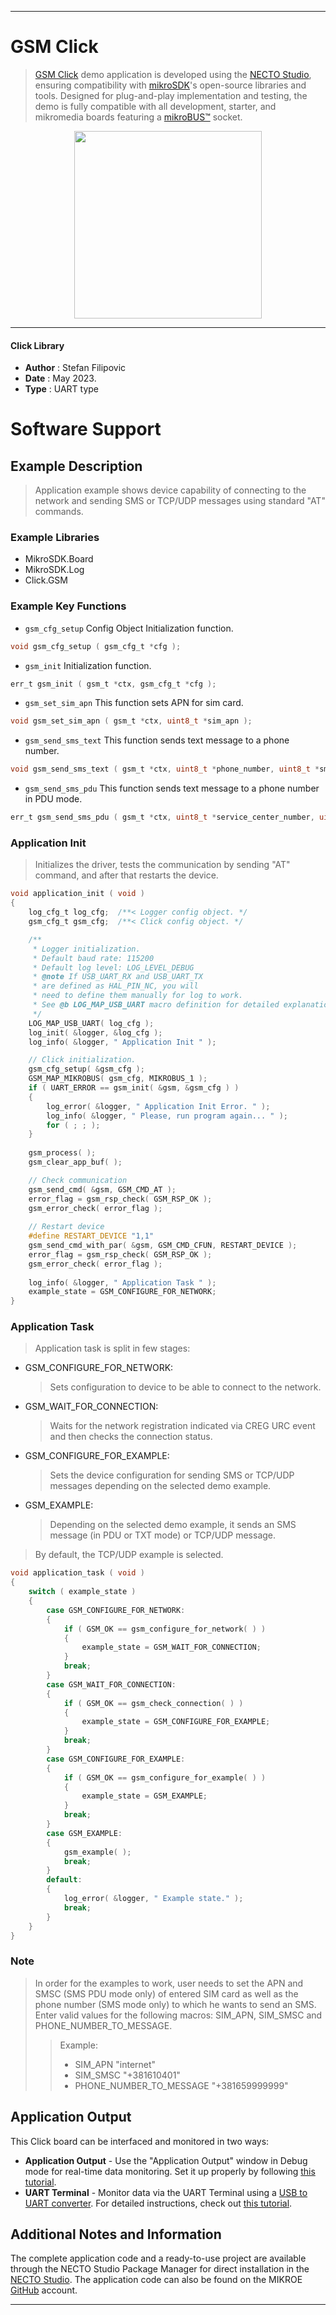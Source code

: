
---
# GSM Click

> [GSM Click](https://www.mikroe.com/?pid_product=MIKROE-1298) demo application is developed using
the [NECTO Studio](https://www.mikroe.com/necto), ensuring compatibility with [mikroSDK](https://www.mikroe.com/mikrosdk)'s
open-source libraries and tools. Designed for plug-and-play implementation and testing, the demo is fully compatible with
all development, starter, and mikromedia boards featuring a [mikroBUS&trade;](https://www.mikroe.com/mikrobus) socket.

<p align="center">
  <img src="https://www.mikroe.com/?pid_product=MIKROE-1298&image=1" height=300px>
</p>

---

#### Click Library

- **Author**        : Stefan Filipovic
- **Date**          : May 2023.
- **Type**          : UART type

# Software Support

## Example Description

> Application example shows device capability of connecting to the network and sending SMS or TCP/UDP messages using standard "AT" commands.

### Example Libraries

- MikroSDK.Board
- MikroSDK.Log
- Click.GSM

### Example Key Functions

- `gsm_cfg_setup` Config Object Initialization function.
```c
void gsm_cfg_setup ( gsm_cfg_t *cfg );
```

- `gsm_init` Initialization function.
```c
err_t gsm_init ( gsm_t *ctx, gsm_cfg_t *cfg );
```

- `gsm_set_sim_apn` This function sets APN for sim card.
```c
void gsm_set_sim_apn ( gsm_t *ctx, uint8_t *sim_apn );
```

- `gsm_send_sms_text` This function sends text message to a phone number.
```c
void gsm_send_sms_text ( gsm_t *ctx, uint8_t *phone_number, uint8_t *sms_text );
```

- `gsm_send_sms_pdu` This function sends text message to a phone number in PDU mode.
```c
err_t gsm_send_sms_pdu ( gsm_t *ctx, uint8_t *service_center_number, uint8_t *phone_number, uint8_t *sms_text );
```

### Application Init

> Initializes the driver, tests the communication by sending "AT" command, and after that restarts the device.

```c
void application_init ( void ) 
{
    log_cfg_t log_cfg;  /**< Logger config object. */
    gsm_cfg_t gsm_cfg;  /**< Click config object. */

    /**
     * Logger initialization.
     * Default baud rate: 115200
     * Default log level: LOG_LEVEL_DEBUG
     * @note If USB_UART_RX and USB_UART_TX
     * are defined as HAL_PIN_NC, you will
     * need to define them manually for log to work.
     * See @b LOG_MAP_USB_UART macro definition for detailed explanation.
     */
    LOG_MAP_USB_UART( log_cfg );
    log_init( &logger, &log_cfg );
    log_info( &logger, " Application Init " );

    // Click initialization.
    gsm_cfg_setup( &gsm_cfg );
    GSM_MAP_MIKROBUS( gsm_cfg, MIKROBUS_1 );
    if ( UART_ERROR == gsm_init( &gsm, &gsm_cfg ) )
    {
        log_error( &logger, " Application Init Error. " );
        log_info( &logger, " Please, run program again... " );
        for ( ; ; );
    }
    
    gsm_process( );
    gsm_clear_app_buf( );

    // Check communication
    gsm_send_cmd( &gsm, GSM_CMD_AT );
    error_flag = gsm_rsp_check( GSM_RSP_OK );
    gsm_error_check( error_flag );
    
    // Restart device
    #define RESTART_DEVICE "1,1"
    gsm_send_cmd_with_par( &gsm, GSM_CMD_CFUN, RESTART_DEVICE );
    error_flag = gsm_rsp_check( GSM_RSP_OK );
    gsm_error_check( error_flag );
    
    log_info( &logger, " Application Task " );
    example_state = GSM_CONFIGURE_FOR_NETWORK;
}
```

### Application Task

> Application task is split in few stages:
 - GSM_CONFIGURE_FOR_NETWORK: 
   > Sets configuration to device to be able to connect to the network.
 - GSM_WAIT_FOR_CONNECTION: 
   > Waits for the network registration indicated via CREG URC event and then checks the connection status.
 - GSM_CONFIGURE_FOR_EXAMPLE:
   > Sets the device configuration for sending SMS or TCP/UDP messages depending on the selected demo example.
 - GSM_EXAMPLE:
   > Depending on the selected demo example, it sends an SMS message (in PDU or TXT mode) or TCP/UDP message.
> By default, the TCP/UDP example is selected.

```c
void application_task ( void ) 
{
    switch ( example_state )
    {
        case GSM_CONFIGURE_FOR_NETWORK:
        {
            if ( GSM_OK == gsm_configure_for_network( ) )
            {
                example_state = GSM_WAIT_FOR_CONNECTION;
            }
            break;
        }
        case GSM_WAIT_FOR_CONNECTION:
        {
            if ( GSM_OK == gsm_check_connection( ) )
            {
                example_state = GSM_CONFIGURE_FOR_EXAMPLE;
            }
            break;
        }
        case GSM_CONFIGURE_FOR_EXAMPLE:
        {
            if ( GSM_OK == gsm_configure_for_example( ) )
            {
                example_state = GSM_EXAMPLE;
            }
            break;
        }
        case GSM_EXAMPLE:
        {
            gsm_example( );
            break;
        }
        default:
        {
            log_error( &logger, " Example state." );
            break;
        }
    }
}
```

### Note

> In order for the examples to work, user needs to set the APN and SMSC (SMS PDU mode only)
of entered SIM card as well as the phone number (SMS mode only) to which he wants to send an SMS.
Enter valid values for the following macros: SIM_APN, SIM_SMSC and PHONE_NUMBER_TO_MESSAGE.
> > Example: 
> > - SIM_APN "internet"
> > - SIM_SMSC "+381610401"
> > - PHONE_NUMBER_TO_MESSAGE "+381659999999"


## Application Output

This Click board can be interfaced and monitored in two ways:
- **Application Output** - Use the "Application Output" window in Debug mode for real-time data monitoring.
Set it up properly by following [this tutorial](https://www.youtube.com/watch?v=ta5yyk1Woy4).
- **UART Terminal** - Monitor data via the UART Terminal using
a [USB to UART converter](https://www.mikroe.com/click/interface/usb?interface*=uart,uart). For detailed instructions,
check out [this tutorial](https://help.mikroe.com/necto/v2/Getting%20Started/Tools/UARTTerminalTool).

## Additional Notes and Information

The complete application code and a ready-to-use project are available through the NECTO Studio Package Manager for 
direct installation in the [NECTO Studio](https://www.mikroe.com/necto). The application code can also be found on
the MIKROE [GitHub](https://github.com/MikroElektronika/mikrosdk_click_v2) account.

---
